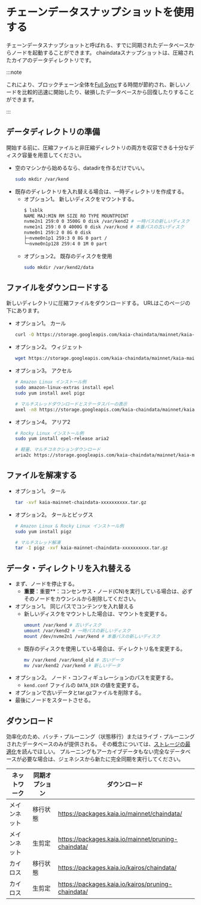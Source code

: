 # チェーンデータスナップショットを使用する

チェーンデータスナップショットと呼ばれる、すでに同期されたデータベースからノードを起動することができます。 chaindataスナップショットは、圧縮されたカイアのデータディレクトリです。

:::note

これにより、ブロックチェーン全体を[Full Sync](../../learn/storage/block-sync.md#full-sync)する時間が節約され、新しいノードを比較的迅速に開始したり、破損したデータベースから回復したりすることができます。

:::

## データディレクトリの準備

開始する前に、圧縮ファイルと非圧縮ディレクトリの両方を収容できる十分なディスク容量を用意してください。

- 空のマシンから始めるなら、datadirを作るだけでいい。
  ```sh
  sudo mkdir /var/kend
  ```
- 既存のディレクトリを入れ替える場合は、一時ディレクトリを作成する。
  - オプション1。 新しいディスクをマウントする。
    ```sh
    $ lsblk
    NAME MAJ:MIN RM SIZE RO TYPE MOUNTPOINT
    nvme2n1 259:0 0 3500G 0 disk /var/kend2 # 一時パスの新しいディスク
    nvme1n1 259：0 0 4000G 0 disk /var/kcnd # 本番パスの古いディスク
    nvme0n1 259:2 0 8G 0 disk
    ├─nvme0n1p1 259:3 0 8G 0 part /
    └─nvme0n1p128 259:4 0 1M 0 part

    ```
  - オプション2。 既存のディスクを使用
    ```sh
    sudo mkdir /var/kend2/data
    ```

## ファイルをダウンロードする

新しいディレクトリに圧縮ファイルをダウンロードする。 URLはこのページの下にあります。

- オプション1。 カール
  ```sh
  curl -O https://storage.googleapis.com/kaia-chaindata/mainnet/kaia-mainnet-chaindata-xxxxxxxxxxxxxx.tar.gz
  ```
- オプション2。 ウィジェット
  ```sh
  wget https://storage.googleapis.com/kaia-chaindata/mainnet/kaia-mainnet-chaindata-xxxxxxxxxxxxxx.tar.gz
  ```
- オプション3。 アクセル
  ```sh
  # Amazon Linux インストール例
  sudo amazon-linux-extras install epel
  sudo yum install axel pigz

  # マルチスレッドダウンロードとステータスバーの表示
  axel -n8 https://storage.googleapis.com/kaia-chaindata/mainnet/kaia-mainnet-chaindata-xxxxxxxxxxxxxx.tar.gz | awk -W interactive '$0~/[/{printf "%s'$'\r''", $0}'.
  ```
- オプション4。 アリア2
  ```sh
  # Rocky Linux インストール例
  sudo yum install epel-release aria2

  # 軽量、マルチコネクションダウンロード
  aria2c https://storage.googleapis.com/kaia-chaindata/mainnet/kaia-mainnet-chaindata-xxxxxxxxxxxxxx.tar.gz
  ```

## ファイルを解凍する

- オプション1。 タール
  ```sh
  tar -xvf kaia-mainnet-chaindata-xxxxxxxxxx.tar.gz
  ```
- オプション2。 タールとピッグス
  ```sh
  # Amazon Linux & Rocky Linux インストール例
  sudo yum install pigz

  # マルチスレッド解凍
  tar -I pigz -xvf kaia-mainnet-chaindata-xxxxxxxxxx.tar.gz
  ```

## データ・ディレクトリを入れ替える

- まず、ノードを停止する。
  - **重要**：重要\*\*：コンセンサス・ノード(CN)を実行している場合は、必ずそのノードをカウンシルから削除してください。
- オプション1。 同じパスでコンテンツを入れ替える
  - 新しいディスクをマウントした場合は、マウントを変更する。
    ```sh
    umount /var/kend # 古いディスク
    umount /var/kend2 # 一時パスの新しいディスク
    mount /dev/nvme2n1 /var/kend # 本番パスの新しいディスク
    ```
  - 既存のディスクを使用している場合は、ディレクトリ名を変更する。
    ```sh
    mv /var/kend /var/kend_old # 古いデータ
    mv /var/kend2 /var/kend # 新しいデータ
    ```
- オプション2。 ノード・コンフィギュレーションのパスを変更する。
  - `kend.conf` ファイルの `DATA_DIR` の値を変更する。
- オプションで古いデータとtar.gzファイルを削除する。
- 最後にノードをスタートさせる。

## ダウンロード

効率化のため、バッチ・プルーニング（状態移行）またはライブ・プルーニングされたデータベースのみが提供される。 その概念については、[ストレージの最適化](../../learn/storage/state-pruning.md)を読んでほしい。 プルーニングもアーカイブデータもない完全なデータベースが必要な場合は、ジェネシスから新たに完全同期を実行してください。

| ネットワーク | 同期オプション | ダウンロード                                                                                              |
| ------ | ------- | --------------------------------------------------------------------------------------------------- |
| メインネット | 移行状態    | https://packages.kaia.io/mainnet/chaindata/         |
| メインネット | 生剪定     | https://packages.kaia.io/mainnet/pruning-chaindata/ |
| カイロス   | 移行状態    | https://packages.kaia.io/kairos/chaindata/          |
| カイロス   | 生剪定     | https://packages.kaia.io/kairos/pruning-chaindata/  |
